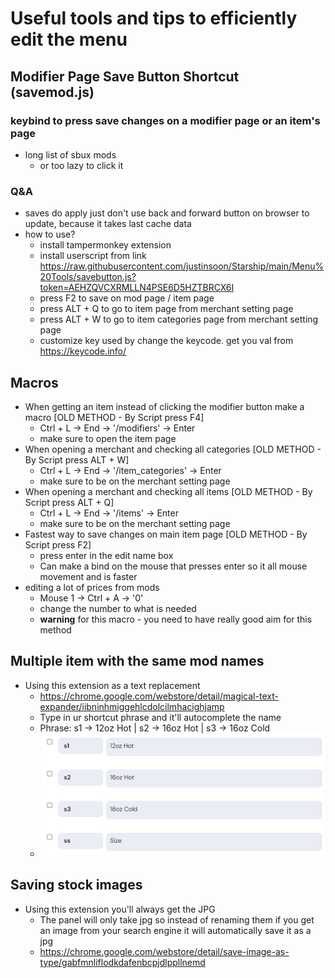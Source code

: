 # Useful tools and tips to efficiently edit the menu

## Modifier Page Save Button Shortcut (savemod.js)
### keybind to press save changes on a modifier page or an item's page
- long list of sbux mods
  - or too lazy to click it

### Q&A
* saves do apply just don't use back and forward button on browser to update, because it takes last cache data
* how to use?
  - install tampermonkey extension
  - install userscript from link https://raw.githubusercontent.com/justinsoon/Starship/main/Menu%20Tools/savebutton.js?token=AEHZQVCXRMLLN4PSE6D5HZTBRCX6I
  - press F2 to save on mod page / item page
  - press ALT + Q to go to item page from merchant setting page
  - press ALT + W to go to item categories page from merchant setting page
  - customize key used by change the keycode. get you val from https://keycode.info/

## Macros
* When getting an item instead of clicking the modifier button make a macro [OLD METHOD - By Script press F4]
  - Ctrl + L -> End -> '/modifiers' -> Enter
  - make sure to open the item page
* When opening a merchant and checking all categories [OLD METHOD - By Script press ALT + W]
  - Ctrl + L -> End -> '/item_categories' -> Enter
  - make sure to be on the merchant setting page
* When opening a merchant and checking all items [OLD METHOD - By Script press ALT + Q]
  - Ctrl + L -> End -> '/items' -> Enter
  - make sure to be on the merchant setting page
* Fastest way to save changes on main item page [OLD METHOD - By Script press F2]
  - press enter in the edit name box
  - Can make a bind on the mouse that presses enter so it all mouse movement and is faster
* editing a lot of prices from mods
  - Mouse 1 -> Ctrl + A -> '0'
  - change the number to what is needed
  - **warning** for this macro - you need to have really good aim for this method

## Multiple item with the same mod names
* Using this extension as a text replacement
  - https://chrome.google.com/webstore/detail/magical-text-expander/iibninhmiggehlcdolcilmhacighjamp
  - Type in ur shortcut phrase and it'll autocomplete the name
  - Phrase: s1 -> 12oz Hot | s2 -> 16oz Hot | s3 -> 16oz Cold
  - ![iamge](https://github.com/justinsoon/Starship/blob/main/images/textreplacement.jpg)
## Saving stock images
* Using this extension you'll always get the JPG
  - The panel will only take jpg so instead of renaming them if you get an image from your search engine it will automatically save it as a jpg
  - https://chrome.google.com/webstore/detail/save-image-as-type/gabfmnliflodkdafenbcpjdlppllnemd
